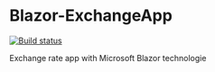 # Blazor-ExchangeApp

[![Build status](https://dev.azure.com/lachgar/Blazor-ExchangeApp/_apis/build/status/Blazor-ExchangeApp%20CI)](https://dev.azure.com/lachgar/Blazor-ExchangeApp/_build/latest?definitionId=15)


Exchange rate app with Microsoft Blazor technologie
